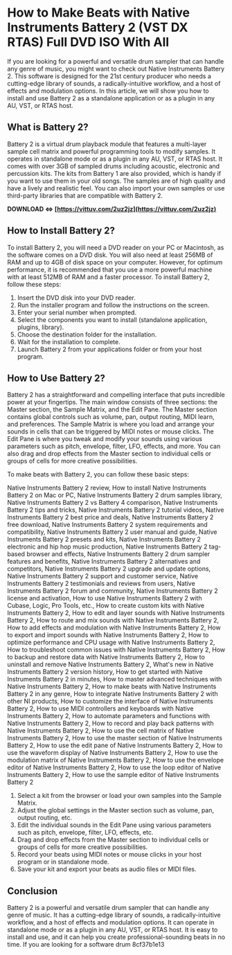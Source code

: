 
 
# How to Make Beats with Native Instruments Battery 2 (VST DX RTAS) Full DVD ISO With All
 
If you are looking for a powerful and versatile drum sampler that can handle any genre of music, you might want to check out Native Instruments Battery 2. This software is designed for the 21st century producer who needs a cutting-edge library of sounds, a radically-intuitive workflow, and a host of effects and modulation options. In this article, we will show you how to install and use Battery 2 as a standalone application or as a plugin in any AU, VST, or RTAS host.
 
## What is Battery 2?
 
Battery 2 is a virtual drum playback module that features a multi-layer sample cell matrix and powerful programming tools to modify samples. It operates in standalone mode or as a plugin in any AU, VST, or RTAS host. It comes with over 3GB of sampled drums including acoustic, electronic and percussion kits. The kits from Battery 1 are also provided, which is handy if you want to use them in your old songs. The samples are of high quality and have a lively and realistic feel. You can also import your own samples or use third-party libraries that are compatible with Battery 2.
 
**DOWNLOAD ⇔ [https://vittuv.com/2uz2jz](https://vittuv.com/2uz2jz)**


 
## How to Install Battery 2?
 
To install Battery 2, you will need a DVD reader on your PC or Macintosh, as the software comes on a DVD disk. You will also need at least 256MB of RAM and up to 4GB of disk space on your computer. However, for optimum performance, it is recommended that you use a more powerful machine with at least 512MB of RAM and a faster processor. To install Battery 2, follow these steps:
 
1. Insert the DVD disk into your DVD reader.
2. Run the installer program and follow the instructions on the screen.
3. Enter your serial number when prompted.
4. Select the components you want to install (standalone application, plugins, library).
5. Choose the destination folder for the installation.
6. Wait for the installation to complete.
7. Launch Battery 2 from your applications folder or from your host program.

## How to Use Battery 2?
 
Battery 2 has a straightforward and compelling interface that puts incredible power at your fingertips. The main window consists of three sections: the Master section, the Sample Matrix, and the Edit Pane. The Master section contains global controls such as volume, pan, output routing, MIDI learn, and preferences. The Sample Matrix is where you load and arrange your sounds in cells that can be triggered by MIDI notes or mouse clicks. The Edit Pane is where you tweak and modify your sounds using various parameters such as pitch, envelope, filter, LFO, effects, and more. You can also drag and drop effects from the Master section to individual cells or groups of cells for more creative possibilities.
 
To make beats with Battery 2, you can follow these basic steps:
 
Native Instruments Battery 2 review,  How to install Native Instruments Battery 2 on Mac or PC,  Native Instruments Battery 2 drum samples library,  Native Instruments Battery 2 vs Battery 4 comparison,  Native Instruments Battery 2 tips and tricks,  Native Instruments Battery 2 tutorial videos,  Native Instruments Battery 2 best price and deals,  Native Instruments Battery 2 free download,  Native Instruments Battery 2 system requirements and compatibility,  Native Instruments Battery 2 user manual and guide,  Native Instruments Battery 2 presets and kits,  Native Instruments Battery 2 electronic and hip hop music production,  Native Instruments Battery 2 tag-based browser and effects,  Native Instruments Battery 2 drum sampler features and benefits,  Native Instruments Battery 2 alternatives and competitors,  Native Instruments Battery 2 upgrade and update options,  Native Instruments Battery 2 support and customer service,  Native Instruments Battery 2 testimonials and reviews from users,  Native Instruments Battery 2 forum and community,  Native Instruments Battery 2 license and activation,  How to use Native Instruments Battery 2 with Cubase, Logic, Pro Tools, etc.,  How to create custom kits with Native Instruments Battery 2,  How to edit and layer sounds with Native Instruments Battery 2,  How to route and mix sounds with Native Instruments Battery 2,  How to add effects and modulation with Native Instruments Battery 2,  How to export and import sounds with Native Instruments Battery 2,  How to optimize performance and CPU usage with Native Instruments Battery 2,  How to troubleshoot common issues with Native Instruments Battery 2,  How to backup and restore data with Native Instruments Battery 2,  How to uninstall and remove Native Instruments Battery 2,  What's new in Native Instruments Battery 2 version history,  How to get started with Native Instruments Battery 2 in minutes,  How to master advanced techniques with Native Instruments Battery 2,  How to make beats with Native Instruments Battery 2 in any genre,  How to integrate Native Instruments Battery 2 with other NI products,  How to customize the interface of Native Instruments Battery 2,  How to use MIDI controllers and keyboards with Native Instruments Battery 2,  How to automate parameters and functions with Native Instruments Battery 2,  How to record and play back patterns with Native Instruments Battery 2,  How to use the cell matrix of Native Instruments Battery 2,  How to use the master section of Native Instruments Battery 2,  How to use the edit pane of Native Instruments Battery 2,  How to use the waveform display of Native Instruments Battery 2,  How to use the modulation matrix of Native Instruments Battery 2,  How to use the envelope editor of Native Instruments Battery 2,  How to use the loop editor of Native Instruments Battery 2,  How to use the sample editor of Native Instruments Battery 2

1. Select a kit from the browser or load your own samples into the Sample Matrix.
2. Adjust the global settings in the Master section such as volume, pan, output routing, etc.
3. Edit the individual sounds in the Edit Pane using various parameters such as pitch, envelope, filter, LFO, effects, etc.
4. Drag and drop effects from the Master section to individual cells or groups of cells for more creative possibilities.
5. Record your beats using MIDI notes or mouse clicks in your host program or in standalone mode.
6. Save your kit and export your beats as audio files or MIDI files.

## Conclusion
 
Battery 2 is a powerful and versatile drum sampler that can handle any genre of music. It has a cutting-edge library of sounds, a radically-intuitive workflow, and a host of effects and modulation options. It can operate in standalone mode or as a plugin in any AU, VST, or RTAS host. It is easy to install and use, and it can help you create professional-sounding beats in no time. If you are looking for a software drum
 8cf37b1e13
 
